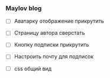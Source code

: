 ### Maylov blog
- [ ] Аватарку отображение прикрутить
- [ ] Страницу автора сверстать
- [ ] Кнопку подписки прикрутить
- [ ] Настроить почту для подписок
- [ ] css общий вид

